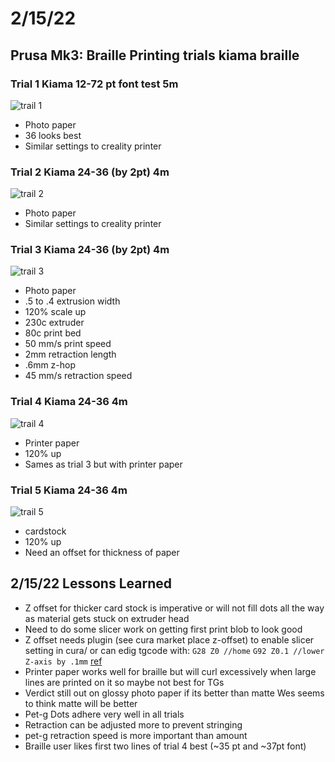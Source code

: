 # 2/15/22
## Prusa Mk3: Braille Printing trials kiama braille
### Trial 1 Kiama  12-72 pt font test 5m
![trail 1](trial1.JPEG)
* Photo paper
* 36 looks best
* Similar settings to creality printer
### Trial 2 Kiama 24-36 (by 2pt) 4m
![trail 2](trial2.JPEG)
* Photo paper
* Similar settings to creality printer
### Trial 3 Kiama 24-36 (by 2pt) 4m
![trail 3](trial3.JPEG)
* Photo paper
* .5 to .4 extrusion width 
* 120% scale up
* 230c extruder 
* 80c print bed
* 50 mm/s print speed
* 2mm retraction length
* .6mm z-hop
* 45 mm/s retraction speed
### Trial 4 Kiama 24-36 4m
![trail 4](trial4.JPEG)
* Printer paper
* 120% up
* Sames as trial 3 but with printer paper
### Trial 5 Kiama 24-36 4m
![trail 5](trial5.JPEG)
* cardstock
* 120% up
* Need an offset for thickness of paper

## 2/15/22 Lessons Learned
* Z offset for thicker card stock is imperative or will not fill dots all the way as material gets stuck on extruder head 
* Need to do some slicer work on getting first print blob to look good
* Z offset needs plugin (see cura market place z-offset) to enable slicer setting in cura/ or can edig tgcode with: 
`G28 Z0 //home` 
`G92 Z0.1 //lower Z-axis by .1mm`
[ref](https://all3dp.com/2/z-offset-3d-printing-how-to-adjust-it/) 
* Printer paper works well for braille but will curl excessively when large lines are printed on it so maybe not best for TGs
* Verdict still out on glossy photo paper if its better than matte Wes seems to think matte will be better 
* Pet-g Dots adhere very well in all trials 
* Retraction can be adjusted more to prevent stringing 
* pet-g retraction speed is more important than amount
* Braille user likes first two lines of trial 4 best (~35 pt and ~37pt font)